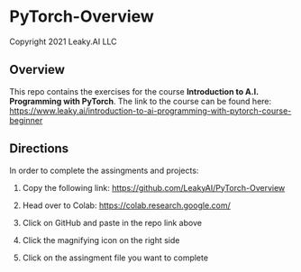 # PyTorch-Overview

Copyright 2021 Leaky.AI LLC

## Overview
This repo contains the exercises for the course <b>Introduction to A.I. Programming with PyTorch</b>.  The link to the course can be found here:  https://www.leaky.ai/introduction-to-ai-programming-with-pytorch-course-beginner 

## Directions
In order to complete the assingments and projects:

1.  Copy the following link:
https://github.com/LeakyAI/PyTorch-Overview

2.  Head over to Colab:
https://colab.research.google.com/

3.  Click on GitHub and paste in the repo link above

4.  Click the magnifying icon on the right side

5.  Click on the assingment file you want to complete


